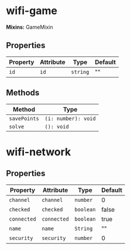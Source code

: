 # wifi-game

**Mixins:** GameMixin

## Properties

| Property | Attribute | Type     | Default |
|----------|-----------|----------|---------|
| `id`     | `id`      | `string` | ""      |

## Methods

| Method       | Type                |
|--------------|---------------------|
| `savePoints` | `(i: number): void` |
| `solve`      | `(): void`          |


# wifi-network

## Properties

| Property    | Attribute   | Type      | Default |
|-------------|-------------|-----------|---------|
| `channel`   | `channel`   | `number`  | 0       |
| `checked`   | `checked`   | `boolean` | false   |
| `connected` | `connected` | `boolean` | true    |
| `name`      | `name`      | `String`  | ""      |
| `security`  | `security`  | `number`  | 0       |
